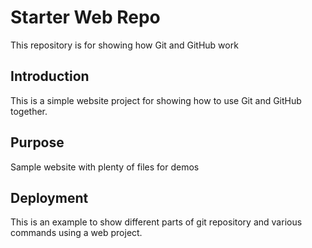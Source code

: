 # Starter Web Repo

This repository is for showing how Git and GitHub work

## Introduction

This is a simple website project for showing how to use Git and GitHub together.

## Purpose

Sample website with plenty of files for demos

## Deployment
This is an example to show different parts of git repository and various commands using a web project.